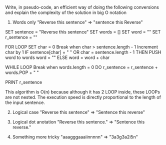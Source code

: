 Write, in pseudo-code, an efficient way of doing the following conversions and explain the complexity of the solution in big O notation

  1. Words only
  "Reverse this sentence" => "sentence this Reverse"
  
  SET sentence = "Reverse this sentence"
  SET words = []
  SET word = ""
  SET r_sentence = ""

  FOR LOOP
  SET char = 0 
  Break when char > sentence.length - 1
  Increment char by 1
	  IF sentence[char] = " " OR char = sentence.length - 1  THEN
		  PUSH word to words
		  word = ""
	  ELSE
		  word = word + char

  WHILE LOOP
  Break when words.length = 0 DO
	  r_sentence = r_sentence + words.POP + " "

  PRINT r_sentence

This algorithm is O(n) because although it has 2 LOOP inside, these LOOPs are not nested. The execution speed is directly proportional to the length of the input sentence.

  2. Logical case
  "Reverse this sentence" => "Sentence this reverse"
  
  3. Logical dot anotation
  "Reverse this sentence." => "Sentence this reverse."
  
  4. Something more tricky
  "aaagggaaaiinnnnn" => "3a3g3a2i5n"
